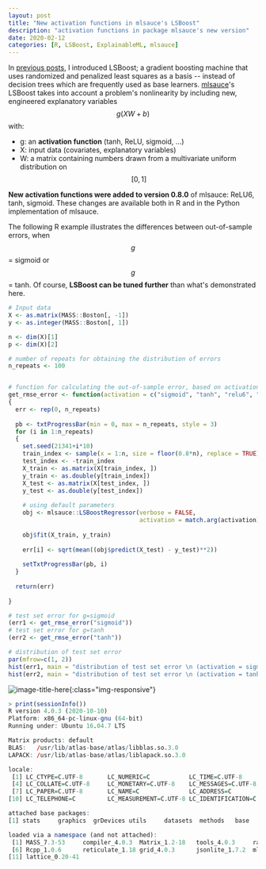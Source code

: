 ```yaml
---
layout: post
title: "New activation functions in mlsauce's LSBoost"
description: "activation functions in package mlsauce's new version"
date: 2020-02-12
categories: [R, LSBoost, ExplainableML, mlsauce]
---
```


In [previous posts](https://thierrymoudiki.github.io/blog/#LSBoost), I introduced 
LSBoost; a gradient boosting machine that uses randomized and  penalized least squares 
 as a basis -- instead of decision trees which are frequently used as base learners.   [mlsauce](https://techtonique.github.io/mlsauce/index.html)'s LSBoost takes into account a problem's nonlinearity by including new, engineered explanatory variables $$g(XW+b)$$ with:
 
 - g: an **activation function** (tanh, ReLU, sigmoid, ...) 
 - X: input data (covariates, explanatory variables)
 - W: a matrix containing numbers drawn from a multivariate uniform distribution on $$[0, 1]$$

**New activation functions were added to version 0.8.0** of mlsauce: ReLU6, tanh, sigmoid. These changes are available both in R and in the Python implementation of mlsauce. 

The following R example illustrates the differences between out-of-sample errors, when $$g$$ = sigmoid or  $$g$$ = tanh. Of course, **LSBoost can be tuned further** than what's demonstrated here. 

```r
# Input data
X <- as.matrix(MASS::Boston[, -1])
y <- as.integer(MASS::Boston[, 1])

n <- dim(X)[1]
p <- dim(X)[2]

# number of repeats for obtaining the distribution of errors 
n_repeats <- 100 


# function for calculating the out-of-sample error, based on activation functions
get_rmse_error <- function(activation = c("sigmoid", "tanh", "relu6", "relu"))
{
  err <- rep(0, n_repeats)
  
  pb <- txtProgressBar(min = 0, max = n_repeats, style = 3)
  for (i in 1:n_repeats)
  {
    set.seed(21341+i*10)
    train_index <- sample(x = 1:n, size = floor(0.8*n), replace = TRUE)
    test_index <- -train_index
    X_train <- as.matrix(X[train_index, ])
    y_train <- as.double(y[train_index])
    X_test <- as.matrix(X[test_index, ])
    y_test <- as.double(y[test_index])
    
    # using default parameters
    obj <- mlsauce::LSBoostRegressor(verbose = FALSE, 
                                     activation = match.arg(activation))
    
    obj$fit(X_train, y_train)
    
    err[i] <- sqrt(mean((obj$predict(X_test) - y_test)**2))
    
    setTxtProgressBar(pb, i)
  }
  
  return(err)
  
}

# test set error for g=sigmoid
(err1 <- get_rmse_error("sigmoid"))
# test set error for g=tanh
(err2 <- get_rmse_error("tanh"))

# distribution of test set error
par(mfrow=c(1, 2))
hist(err1, main = "distribution of test set error \n (activation = sigmoid)")
hist(err2, main = "distribution of test set error \n (activation = tanh)")

```

![image-title-here]({{base}}/images/2021-02-12/2021-02-12-image1.png){:class="img-responsive"}


```r
> print(sessionInfo())
R version 4.0.3 (2020-10-10)
Platform: x86_64-pc-linux-gnu (64-bit)
Running under: Ubuntu 16.04.7 LTS

Matrix products: default
BLAS:   /usr/lib/atlas-base/atlas/libblas.so.3.0
LAPACK: /usr/lib/atlas-base/atlas/liblapack.so.3.0

locale:
 [1] LC_CTYPE=C.UTF-8       LC_NUMERIC=C           LC_TIME=C.UTF-8       
 [4] LC_COLLATE=C.UTF-8     LC_MONETARY=C.UTF-8    LC_MESSAGES=C.UTF-8   
 [7] LC_PAPER=C.UTF-8       LC_NAME=C              LC_ADDRESS=C          
[10] LC_TELEPHONE=C         LC_MEASUREMENT=C.UTF-8 LC_IDENTIFICATION=C   

attached base packages:
[1] stats     graphics  grDevices utils     datasets  methods   base     

loaded via a namespace (and not attached):
 [1] MASS_7.3-53     compiler_4.0.3  Matrix_1.2-18   tools_4.0.3     rappdirs_0.3.3 
 [6] Rcpp_1.0.6      reticulate_1.18 grid_4.0.3      jsonlite_1.7.2  mlsauce_0.8.0  
[11] lattice_0.20-41
```
